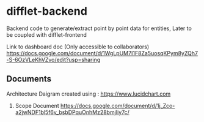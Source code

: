 # difflet-backend
Backend code to generate/extract point by point data for entities, Later to be coupled with difflet-frontend

Link to dashboard doc (Only accessible to collaborators)
https://docs.google.com/document/d/1WgLpUM7I1F8Za5uosqKPym8yZQh7-S-6OzVLeKhVZvo/edit?usp=sharing


## Documents
Architecture Daigram created using : https://www.lucidchart.com

1. Scope Document
https://docs.google.com/document/d/1j_Zco-a2jwNDF1bl5f6v_bsbDPquOnhMz28bmjIiy7c/
